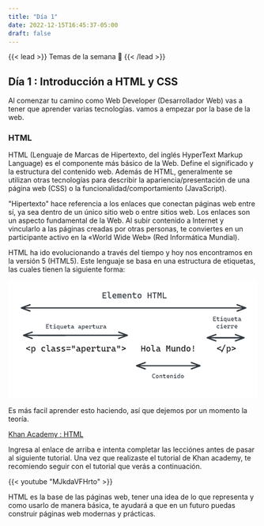 ```yaml
---
title: "Día 1"
date: 2022-12-15T16:45:37-05:00
draft: false
---
```

{{< lead >}}
Temas de la semana 📖
{{< /lead >}}

## Día 1 : Introducción a HTML y CSS

Al comenzar tu camino como Web Developer (Desarrollador Web) vas a tener que aprender varias tecnologías. vamos a empezar por la base de la web. 

### HTML

HTML (Lenguaje de Marcas de Hipertexto, del inglés HyperText Markup Language) es el componente más básico de la Web. Define el significado y la estructura del contenido web. Además de HTML, generalmente se utilizan otras tecnologías para describir la apariencia/presentación de una página web (CSS) o la funcionalidad/comportamiento (JavaScript).

"Hipertexto" hace referencia a los enlaces que conectan páginas web entre sí, ya sea dentro de un único sitio web o entre sitios web. Los enlaces son un aspecto fundamental de la Web. Al subir contenido a Internet y vincularlo a las páginas creadas por otras personas, te conviertes en un participante activo en la «World Wide Web» (Red Informática Mundial).

HTML ha ido evolucionando a través del tiempo y hoy nos encontramos en la versión 5 (HTML5). Este lenguaje se basa en una estructura de etiquetas, las cuales tienen la siguiente forma:

![alt text](html.png)

Es más facil aprender esto haciendo, así que dejemos por un momento la teoría.

[Khan Academy : HTML](https://es.khanacademy.org/computing/computer-programming/html-css/intro-to-html/v/making-webpages-intro)

Ingresa al enlace de arriba e intenta completar las lecciónes antes de pasar al siguiente tutorial.
Una vez que realizaste el tutorial de Khan academy, te recomiendo seguir con el tutorial que verás a continuación.

{{< youtube "MJkdaVFHrto" >}}

HTML es la base de las páginas web, tener una idea de lo que representa y como usarlo de manera básica, te ayudará a que en un futuro puedas construir páginas web modernas y prácticas.

